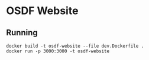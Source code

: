 OSDF Website
============

## Running

```shell
docker build -t osdf-website --file dev.Dockerfile . 
docker run -p 3000:3000 -t osdf-website
```
